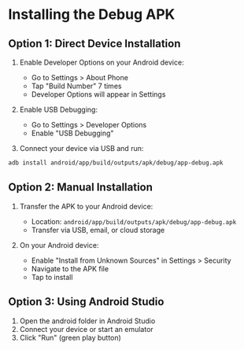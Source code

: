 # Installing the Debug APK

## Option 1: Direct Device Installation

1. Enable Developer Options on your Android device:
   - Go to Settings > About Phone
   - Tap "Build Number" 7 times
   - Developer Options will appear in Settings

2. Enable USB Debugging:
   - Go to Settings > Developer Options
   - Enable "USB Debugging"

3. Connect your device via USB and run:
```bash
adb install android/app/build/outputs/apk/debug/app-debug.apk
```

## Option 2: Manual Installation

1. Transfer the APK to your Android device:
   - Location: `android/app/build/outputs/apk/debug/app-debug.apk`
   - Transfer via USB, email, or cloud storage

2. On your Android device:
   - Enable "Install from Unknown Sources" in Settings > Security
   - Navigate to the APK file
   - Tap to install

## Option 3: Using Android Studio

1. Open the android folder in Android Studio
2. Connect your device or start an emulator
3. Click "Run" (green play button)
